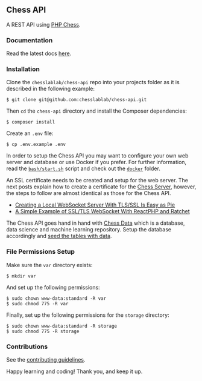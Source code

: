 ## Chess API

A REST API using [PHP Chess](https://github.com/chesslablab/php-chess).

### Documentation

Read the latest docs [here](https://app.swaggerhub.com/apis-docs/chesslablab/chess-rest_api/1.0.0).

### Installation

Clone the `chesslablab/chess-api` repo into your projects folder as it is described in the following example:

    $ git clone git@github.com:chesslablab/chess-api.git

Then `cd` the `chess-api` directory and install the Composer dependencies:

    $ composer install

Create an `.env` file:

    $ cp .env.example .env

In order to setup the Chess API you may want to configure your own web server and database or use Docker if you prefer. For further information, read the [`bash/start.sh`](https://github.com/chesslablab/chess-data/blob/master/bash/start.sh) script and check out the [`docker`](https://github.com/chesslablab/chess-api/tree/main/docker) folder.

An SSL certificate needs to be created and setup for the web server. The next posts explain how to create a certificate for the [Chess Server](https://github.com/chesslablab/chess-server), however, the steps to follow are almost identical as those for the Chess API.

- [Creating a Local WebSocket Server With TLS/SSL Is Easy as Pie](https://medium.com/geekculture/creating-a-local-websocket-server-with-tls-ssl-is-easy-as-pie-de1a2ef058e0)
- [A Simple Example of SSL/TLS WebSocket With ReactPHP and Ratchet](https://medium.com/geekculture/a-simple-example-of-ssl-tls-websocket-with-reactphp-and-ratchet-e03be973f521)

The Chess API goes hand in hand with [Chess Data](https://github.com/chesslablab/chess-data) which is a database, data science and machine learning repository. Setup the database accordingly and [seed the tables with data](https://github.com/chesslablab/chess-data/tree/master/cli#seed-the-tables-with-data).

### File Permissions Setup

Make sure the `var` directory exists:

```
$ mkdir var
```

And set up the following permissions:

```
$ sudo chown www-data:standard -R var
$ sudo chmod 775 -R var
```

Finally, set up the following permissions for the `storage` directory:

```
$ sudo chown www-data:standard -R storage
$ sudo chmod 775 -R storage
```

### Contributions

See the [contributing guidelines](https://github.com/chesslablab/chess-api/blob/main/CONTRIBUTING.md).

Happy learning and coding! Thank you, and keep it up.
